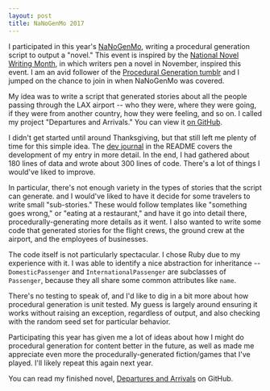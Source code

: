 ```yaml
---
layout: post
title: NaNoGenMo 2017
---
```


I participated in this year's [NaNoGenMo](https://nanogenmo.github.io/), writing a procedural generation script to output a "novel." This event is inspired by the [National Novel Writing Month](http://nanowrimo.org/), in which writers pen a novel in November, inspired this event. I am an avid follower of the [Procedural Generation tumblr](http://procedural-generation.tumblr.com/) and I jumped on the chance to join in when NaNoGenMo was covered.

My idea was to write a script that generated stories about all the people passing through the LAX airport -- who they were, where they were going, if they were from another country, how they were feeling, and so on. I called my project "Departures and Arrivals." You can view it [on GitHub](https://github.com/mathias/destinations).

I didn't get started until around Thanksgiving, but that still left me plenty of time for this simple idea. The [dev journal](https://github.com/mathias/destinations#journal) in the README covers the development of my entry in more detail. In the end, I had gathered about 180 lines of data and wrote about 300 lines of code. There's a lot of things I would've liked to improve.

In particular, there's not enough variety in the types of stories that the script can generate. and I would've liked to have it decide for some travelers to write small "sub-stories." These would follow templates like "something goes wrong," or "eating at a restaurant," and have it go into detail there, procedurally-generating more details as it went. I also wanted to write some code that generated stories for the flight crews, the ground crew at the airport, and the employees of businesses.

The code itself is not particularly spectacular. I chose Ruby due to my experience with it. I was able to identify a nice abstraction for inheritance -- `DomesticPassenger` and `InternationalPassenger` are subclasses of `Passenger`, because they all share some common attributes like `name`.

There's no testing to speak of, and I'd like to dig in a bit more about how procedural generation is unit tested. My guess is largely around ensuring it works without raising an exception, regardless of output, and also checking with the random seed set for particular behavior.

Participating this year has given me a lot of ideas about how I might do procedural generation for content better in the future, as well as made me appreciate even more the procedurally-generated fiction/games that I've played. I'll likely repeat this again next year.

You can read my finished novel, [Departures and Arrivals](https://github.com/mathias/destinations/blob/master/departures.md) on GitHub.
